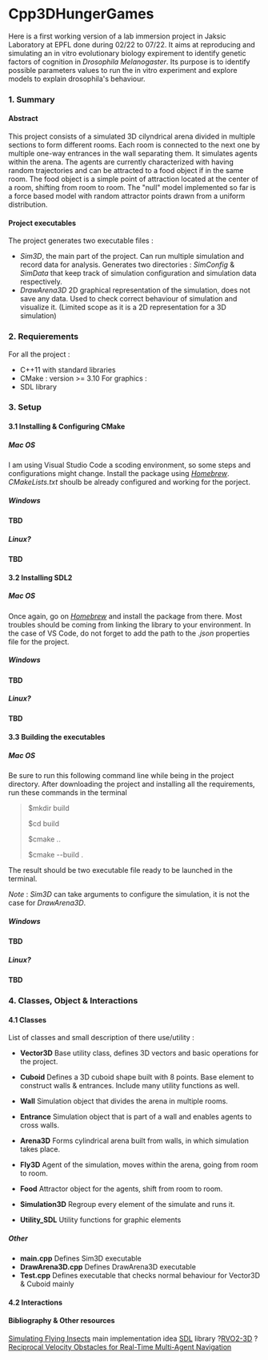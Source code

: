 # Cpp3DHungerGames

Here is a first working version of a lab immersion project in Jaksic Laboratory at EPFL done during 02/22 to 07/22. It aims at reproducing and simulating an in vitro evolutionary biology expirement to identify genetic factors of cognition in *Drosophila Melanogaster*. Its purpose is to identify possible parameters values to run the in vitro experiment and explore models to explain drosophila's behaviour.

### 1. Summary

#### Abstract

This project consists of a simulated 3D cilyndrical arena divided in multiple sections to form different rooms. Each room is connected to the next one by multiple one-way entrances in the wall separating them. It simulates agents within the arena. The agents are currently characterized with having random trajectories and can be attracted to a food object if in the same room. The food object is a simple point of attraction located at the center of a room, shifting from room to room. The "null" model implemented so far is a force based model with random attractor points drawn from a uniform distribution.

#### Project executables

The project generates two executable files :

- *Sim3D*, the main part of the project. Can run multiple simulation and record data for analysis. Generates two directories : *SimConfig* & *SimData* that keep track of simulation configuration and simulation data respectively. 
- *DrawArena3D* 2D graphical representation of the simulation, does not save any data. Used to check correct behaviour of simulation and visualize it. (Limited scope as it is a 2D representation for a 3D simulation)

### 2. Requierements

For all the project : 
- C++11 with standard libraries
- CMake : version >= 3.10
For graphics :
- SDL library

### 3. Setup

#### 3.1 Installing & Configuring CMake

##### Mac OS

I am using Visual Studio Code a scoding environment, so some steps and configurations might change. Install the package using *[Homebrew](https://brew.sh/)*.
*CMakeLists.txt* shoulb be already configured and working for the porject.

##### Windows 

**TBD**

##### Linux?

**TBD**

#### 3.2 Installing SDL2

##### Mac OS

Once again, go on *[Homebrew](https://brew.sh/)* and install the package from there. Most troubles should be coming from linking the library to your environment. In the case of VS Code, do not forget to add the path to the *.json* properties file for the project. 

##### Windows

**TBD**

##### Linux? 

**TBD**

#### 3.3 Building the executables

##### Mac OS

Be sure to run this following command line while being in the project directory.
After downloading the project and installing all the requirements, run these commands in the terminal

> $mkdir build
> 
> $cd build
>
> $cmake ..
>
> $cmake --build .

The result should be two executable file ready to be launched in the terminal. 

*Note* : *Sim3D* can take arguments to configure the simulation, it is not the case for *DrawArena3D*.

##### Windows

**TBD**

##### Linux? 

**TBD**

### 4. Classes, Object & Interactions

#### 4.1 Classes

List of classes and small description of there use/utility :

- **Vector3D** Base utility class, defines 3D vectors and basic operations for the project.
- **Cuboid** Defines a 3D cuboid shape built with 8 points. Base element to construct walls & entrances. Include many utility functions as well.
- **Wall** Simulation object that divides the arena in multiple rooms.
- **Entrance** Simulation object that is part of a wall and enables agents to cross walls.
- **Arena3D**  Forms cylindrical arena built from walls, in which simulation takes place.
- **Fly3D** Agent of the simulation, moves within the arena, going from room to room.
- **Food** Attractor object for the agents, shift from room to room.
- **Simulation3D** Regroup every element of the simulate and runs it.

- **Utility_SDL** Utility functions for graphic elements



##### Other

- **main.cpp** Defines Sim3D executable
- **DrawArena3D.cpp** Defines DrawArena3D executable
- **Test.cpp** Defines executable that checks normal behaviour for Vector3D & Cuboid mainly

#### 4.2 Interactions





#### Bibliography & Other resources

[Simulating Flying Insects](https://journals.plos.org/plosone/article?id=10.1371/journal.pone.0155698#sec025) main implementation idea
[SDL](https://www.libsdl.org/) library
?[RVO2-3D](https://github.com/snape/RVO2-3D) 
?[Reciprocal Velocity Obstacles for Real-Time Multi-Agent Navigation](https://gamma.cs.unc.edu/RVO/icra2008.pdf)